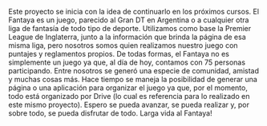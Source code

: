 Este proyecto se inicia con la idea de continuarlo en los próximos cursos.
El Fantaya es un juego, parecido al Gran DT en Argentina o a cualquier otra liga de fantasía de todo tipo de deporte. Utilizamos como base la Premier League de Inglaterra, junto a la información que brinda la página de esa misma liga, pero nosotros somos quien realizamos nuestro juego con puntajes y reglamentos propios.
De todas formas, el Fantaya no es simplemente un juego ya que, al día de hoy, contamos con 75 personas participando. Entre nosotros se generó una especie de comunidad, amistad y muchas cosas más.
Hace tiempo se maneja la posibilidad de generar una página o una aplicación para organizar el juego ya que, por el momento, todo está organizado por Drive (lo cual es referencia para lo realizado en este mismo proyecto).
Espero se pueda avanzar, se pueda realizar y, por sobre todo, se pueda disfrutar de todo.
Larga vida al Fantaya!
